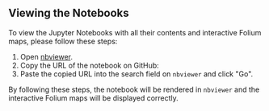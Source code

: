 ## Viewing the Notebooks

To view the Jupyter Notebooks with all their contents and interactive Folium maps, please follow these steps:

1. Open [nbviewer](https://nbviewer.jupyter.org/).
2. Copy the URL of the notebook on GitHub:
3. Paste the copied URL into the search field on `nbviewer` and click "Go".

By following these steps, the notebook will be rendered in `nbviewer` and the interactive Folium maps will be displayed correctly.
